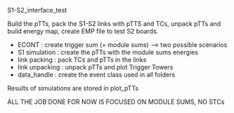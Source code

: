 S1-S2_interface_test

Build the pTTs, pack the S1-S2 links with pTTS and TCs, unpack pTTs and build energy map, create EMP file to test S2 boards.

- ECONT : create trigger sum (= module sums) --> two possible scenarios
- S1 simulation : create the pTTs with the module sums energies
- link packing : pack TCs and pTTs in the links
- link unpacking : unpack pTTs and plot Trigger Towers
- data_handle : create the event class used in all folders

Results of simulations are stored in plot_pTTs


ALL THE JOB DONE FOR NOW IS FOCUSED ON MODULE SUMS, NO STCs
